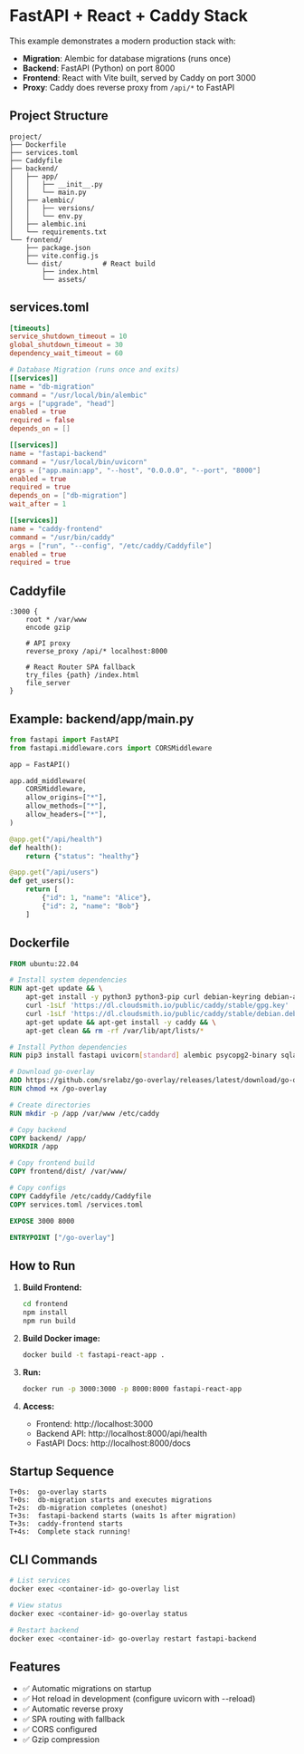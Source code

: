 # FastAPI + React + Caddy Stack

This example demonstrates a modern production stack with:
- **Migration**: Alembic for database migrations (runs once)
- **Backend**: FastAPI (Python) on port 8000
- **Frontend**: React with Vite built, served by Caddy on port 3000
- **Proxy**: Caddy does reverse proxy from `/api/*` to FastAPI

## Project Structure

```
project/
├── Dockerfile
├── services.toml
├── Caddyfile
├── backend/
│   ├── app/
│   │   ├── __init__.py
│   │   └── main.py
│   ├── alembic/
│   │   ├── versions/
│   │   └── env.py
│   ├── alembic.ini
│   └── requirements.txt
└── frontend/
    ├── package.json
    ├── vite.config.js
    └── dist/          # React build
        ├── index.html
        └── assets/
```

## services.toml

```toml
[timeouts]
service_shutdown_timeout = 10
global_shutdown_timeout = 30
dependency_wait_timeout = 60

# Database Migration (runs once and exits)
[[services]]
name = "db-migration"
command = "/usr/local/bin/alembic"
args = ["upgrade", "head"]
enabled = true
required = false
depends_on = []

[[services]]
name = "fastapi-backend"
command = "/usr/local/bin/uvicorn"
args = ["app.main:app", "--host", "0.0.0.0", "--port", "8000"]
enabled = true
required = true
depends_on = ["db-migration"]
wait_after = 1

[[services]]
name = "caddy-frontend"
command = "/usr/bin/caddy"
args = ["run", "--config", "/etc/caddy/Caddyfile"]
enabled = true
required = true
```

## Caddyfile

```caddy
:3000 {
    root * /var/www
    encode gzip
    
    # API proxy
    reverse_proxy /api/* localhost:8000
    
    # React Router SPA fallback
    try_files {path} /index.html
    file_server
}
```

## Example: backend/app/main.py

```python
from fastapi import FastAPI
from fastapi.middleware.cors import CORSMiddleware

app = FastAPI()

app.add_middleware(
    CORSMiddleware,
    allow_origins=["*"],
    allow_methods=["*"],
    allow_headers=["*"],
)

@app.get("/api/health")
def health():
    return {"status": "healthy"}

@app.get("/api/users")
def get_users():
    return [
        {"id": 1, "name": "Alice"},
        {"id": 2, "name": "Bob"}
    ]
```

## Dockerfile

```dockerfile
FROM ubuntu:22.04

# Install system dependencies
RUN apt-get update && \
    apt-get install -y python3 python3-pip curl debian-keyring debian-archive-keyring apt-transport-https && \
    curl -1sLf 'https://dl.cloudsmith.io/public/caddy/stable/gpg.key' | gpg --dearmor -o /usr/share/keyrings/caddy-stable-archive-keyring.gpg && \
    curl -1sLf 'https://dl.cloudsmith.io/public/caddy/stable/debian.deb.txt' | tee /etc/apt/sources.list.d/caddy-stable.list && \
    apt-get update && apt-get install -y caddy && \
    apt-get clean && rm -rf /var/lib/apt/lists/*

# Install Python dependencies
RUN pip3 install fastapi uvicorn[standard] alembic psycopg2-binary sqlalchemy

# Download go-overlay
ADD https://github.com/srelabz/go-overlay/releases/latest/download/go-overlay /go-overlay
RUN chmod +x /go-overlay

# Create directories
RUN mkdir -p /app /var/www /etc/caddy

# Copy backend
COPY backend/ /app/
WORKDIR /app

# Copy frontend build
COPY frontend/dist/ /var/www/

# Copy configs
COPY Caddyfile /etc/caddy/Caddyfile
COPY services.toml /services.toml

EXPOSE 3000 8000

ENTRYPOINT ["/go-overlay"]
```

## How to Run

1. **Build Frontend:**
   ```bash
   cd frontend
   npm install
   npm run build
   ```

2. **Build Docker image:**
   ```bash
   docker build -t fastapi-react-app .
   ```

3. **Run:**
   ```bash
   docker run -p 3000:3000 -p 8000:8000 fastapi-react-app
   ```

4. **Access:**
   - Frontend: http://localhost:3000
   - Backend API: http://localhost:8000/api/health
   - FastAPI Docs: http://localhost:8000/docs

## Startup Sequence

```
T+0s:  go-overlay starts
T+0s:  db-migration starts and executes migrations
T+2s:  db-migration completes (oneshot)
T+3s:  fastapi-backend starts (waits 1s after migration)
T+3s:  caddy-frontend starts
T+4s:  Complete stack running!
```

## CLI Commands

```bash
# List services
docker exec <container-id> go-overlay list

# View status
docker exec <container-id> go-overlay status

# Restart backend
docker exec <container-id> go-overlay restart fastapi-backend
```

## Features

- ✅ Automatic migrations on startup
- ✅ Hot reload in development (configure uvicorn with --reload)
- ✅ Automatic reverse proxy
- ✅ SPA routing with fallback
- ✅ CORS configured
- ✅ Gzip compression
